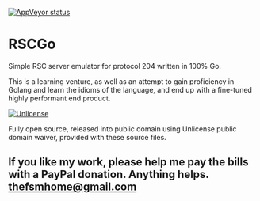 [![AppVeyor status](https://ci.appveyor.com/api/projects/status/5wnqy3crbvp653ih?svg=true)](https://ci.appveyor.com/project/Zlacki/rscgo)
<!-- [![Equinox status]()](https://dl.equinox.io/zlacki/gorsc) -->

# RSCGo

Simple RSC server emulator for protocol 204 written in 100% Go.

This is a learning venture, as well as an attempt to gain proficiency in Golang and learn the idioms of the language, and end up with a fine-tuned highly performant end product.

[![Unlicense](https://upload.wikimedia.org/wikipedia/commons/6/62/PD-icon.svg)](https://unlicense.org/)

Fully open source, released into public domain using Unlicense public domain waiver, provided with these source files.

## If you like my work, please help me pay the bills with a PayPal donation.  Anything helps.  thefsmhome@gmail.com ##
